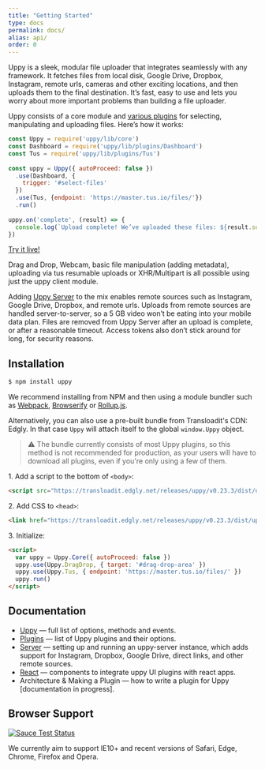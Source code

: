 ```yaml
---
title: "Getting Started"
type: docs
permalink: docs/
alias: api/
order: 0
---
```


Uppy is a sleek, modular file uploader that integrates seamlessly with any framework. It fetches files from local disk, Google Drive, Dropbox, Instagram, remote urls, cameras and other exciting locations, and then uploads them to the final destination. It’s fast, easy to use and lets you worry about more important problems than building a file uploader.

Uppy consists of a core module and [various plugins](/docs/plugins/) for selecting, manipulating and uploading files. Here’s how it works:

```js
const Uppy = require('uppy/lib/core')
const Dashboard = require('uppy/lib/plugins/Dashboard')
const Tus = require('uppy/lib/plugins/Tus')
 
const uppy = Uppy({ autoProceed: false })
  .use(Dashboard, {
    trigger: '#select-files'
  })
  .use(Tus, {endpoint: 'https://master.tus.io/files/'})
  .run()
 
uppy.on('complete', (result) => {
  console.log(`Upload complete! We’ve uploaded these files: ${result.successful}`)
})
```

[Try it live!](/examples/dashboard/)

Drag and Drop, Webcam, basic file manipulation (adding metadata), uploading via tus resumable uploads or XHR/Multipart is all possible using just the uppy client module.

Adding [Uppy Server](/docs/server/) to the mix enables remote sources such as Instagram, Google Drive, Dropbox, and remote urls. Uploads from remote sources are handled server-to-server, so a 5 GB video won’t be eating into your mobile data plan. Files are removed from Uppy Server after an upload is complete, or after a reasonable timeout. Access tokens also don’t stick around for long, for security reasons.

## Installation

``` bash
$ npm install uppy
```

We recommend installing from NPM and then using a module bundler such as [Webpack](http://webpack.github.io/), [Browserify](http://browserify.org/) or [Rollup.js](http://rollupjs.org/).

Alternatively, you can also use a pre-built bundle from Transloadit's CDN: Edgly. In that case `Uppy` will attach itself to the global `window.Uppy` object.

> ⚠️ The bundle currently consists of most Uppy plugins, so this method is not recommended for production, as your users will have to download all plugins, even if you're only using a few of them.

1\. Add a script to the bottom of `<body>`:

``` html
<script src="https://transloadit.edgly.net/releases/uppy/v0.23.3/dist/uppy.min.js"></script>
```

2\. Add CSS to `<head>`:
``` html
<link href="https://transloadit.edgly.net/releases/uppy/v0.23.3/dist/uppy.min.css" rel="stylesheet">
```

3\. Initialize:

``` html
<script>
  var uppy = Uppy.Core({ autoProceed: false })
  uppy.use(Uppy.DragDrop, { target: '#drag-drop-area' })
  uppy.use(Uppy.Tus, { endpoint: 'https://master.tus.io/files/' })
  uppy.run()
</script>
```

## Documentation

- [Uppy](/docs/uppy/) — full list of options, methods and events.
- [Plugins](/docs/plugins/) — list of Uppy plugins and their options.
- [Server](/docs/server/) — setting up and running an uppy-server instance, which adds support for Instagram, Dropbox, Google Drive, direct links, and other remote sources.
- [React](/docs/react/) — components to integrate uppy UI plugins with react apps.
- Architecture & Making a Plugin — how to write a plugin for Uppy [documentation in progress].

## Browser Support

<a href="https://saucelabs.com/u/transloadit-uppy">
  <img src="https://saucelabs.com/browser-matrix/transloadit-uppy.svg" alt="Sauce Test Status"/>
</a>

We currently aim to support IE10+ and recent versions of Safari, Edge, Chrome, Firefox and Opera.
